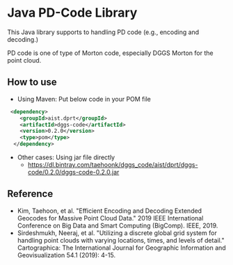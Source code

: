 # Java PD-Code Library

This Java library supports to handling PD code (e.g., encoding and decoding.)

PD code is one of type of Morton code, especially DGGS Morton for the point cloud.

## How to use
- Using Maven: Put below code in your POM file
```xml
 <dependency>
  	<groupId>aist.dprt</groupId>
  	<artifactId>dggs-code</artifactId>
  	<version>0.2.0</version>
  	<type>pom</type>
  </dependency>
```
- Other cases: Using jar file directly
    -  https://dl.bintray.com/taehoonk/dggs_code/aist/dprt/dggs-code/0.2.0/dggs-code-0.2.0.jar
    
## Reference
- Kim, Taehoon, et al. "Efficient Encoding and Decoding Extended Geocodes for Massive Point Cloud Data." 2019 IEEE International Conference on Big Data and Smart Computing (BigComp). IEEE, 2019.
- Sirdeshmukh, Neeraj, et al. "Utilizing a discrete global grid system for handling point clouds with varying locations, times, and levels of detail." Cartographica: The International Journal for Geographic Information and Geovisualization 54.1 (2019): 4-15.  
